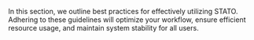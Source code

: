In this section, we outline best practices for effectively utilizing STATO. Adhering to these guidelines will optimize your workflow, ensure efficient resource usage, and maintain system stability for all users. 